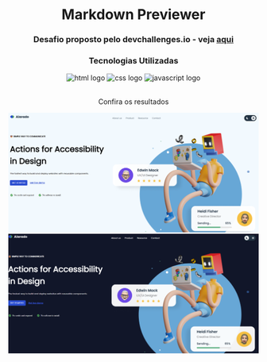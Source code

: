 <div align="center" styles="text-align:center">
  <h1>Markdown Previewer</h1>
  <h3>Desafio proposto pelo devchallenges.io - veja <a href="https://devchallenges.io/challenge/simple-hompage-alarado">aqui</a></h3>
  
  ### Tecnologias Utilizadas
  <div styles="display:flex;flex-direction:row">
    <img alt="html logo" src="https://img.shields.io/badge/HTML-239120?logo=html5&logoColor=white&style=for-the-badge"/>
    <img alt="css logo" src="https://img.shields.io/badge/CSS-239120?logo=css3&logoColor=white&style=for-the-badge"/>
    <img alt="javascript logo" src="https://img.shields.io/badge/JavaScript-F7DF1E?logo=javascript&logoColor=black&style=for-the-badge"/>    
  </div>

  <br>
  <p>Confira os resultados</p>  

  ![Print da Tela Dark Mode OFF](img/print1.png)
  ![Print da Tela Dark Mode ON](img/print2.png)